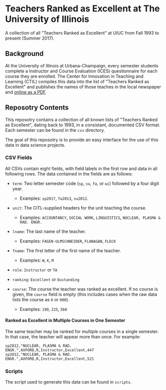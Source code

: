 # Teachers Ranked as Excellent at The University of Illinois

A collection of all "Teachers Ranked as Excellent" at UIUC from Fall 1993 to present (Summer 2017).

## Background

At the University of Illinois at Urbana-Champaign, every semester students complete a Instructor and Course Evaluation (ICES) questionnaire for each course they are enrolled.  The Center for Innovation in Teaching and Learning (CTIL) compiles this data into the list of "Teachers Ranked as Excellent" and publishes the names of those teaches in the local newspaper and [online as a PDF][TRE_CITL].

[TRE_CITL]: http://citl.illinois.edu/citl-101/measurement-evaluation/teaching-evaluation/teaching-evaluations-(ices)/teachers-ranked-as-excellent


## Reposotry Contents

This reposotry contains a collection of all known lists of "Teachers Ranked as Excellent", dating back to 1993, in a consistant, documented CSV format.  Each semester can be found in the `csv` directory.

The goal of this reposotry is to provide an easy interface for the use of this data in data science projects.

### CSV Fields

All CSVs contain eight fields, with field labels in the first row and data in all following rows.  The data contained in the fields are as follows:

- `term`: Two letter semester code (`sp`, `su`, `fa`, or `wi`) followed by a four digit year.
  * Examples: `sp2017`, `fa2013`, `su2012`.

- `unit`: The CITL-supplied headers for the unit teaching the course.
  * Examples: `ACCOUNTANCY`, `SOCIAL WORK`, `LINGUISTICS`, `NUCLEAR, PLASMA & RAD. ENGR.`

- `lname`: The last name of the teacher.
  * Examples: `FAGEN-ULMSCHNEIDER`, `FLANAGAN`, `FLECK`

- `fname`: The first letter of the first name of the teacher.
  * Examples: `W`, `K`, `M`

- `role`: `Instructor` or `TA`

- `ranking`: `Excellent` or `Oustanding`

- `course`: The course the teacher was ranked as excellent.  If no course is given, the `course` field is empty (this includes cases when the raw data lists the course as `0` or `000`).
  * Examples: `199`, `225`, `560`


#### Ranked as Excellent in Multiple Courses in One Semester

The same teacher may be ranked for multiple courses in a single semester.  In that case, the teacher will appear more than once.  For example:
```
sp2012,"NUCLEAR, PLASMA & RAD. ENGR.",AXFORD,R,Instructor,Excellent,447
sp2012,"NUCLEAR, PLASMA & RAD. ENGR.",AXFORD,R,Instructor,Excellent,521
```


### Scripts

The script used to generate this data can be found in `scripts`.
